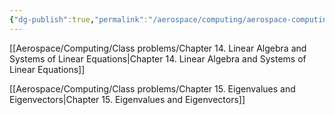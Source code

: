 ```yaml
---
{"dg-publish":true,"permalink":"/aerospace/computing/aerospace-computing/","noteIcon":"","created":"2025-09-27T21:22:14.089-04:00"}
---
```



[[Aerospace/Computing/Class problems/Chapter 14. Linear Algebra and Systems of Linear Equations\|Chapter 14. Linear Algebra and Systems of Linear Equations]]

[[Aerospace/Computing/Class problems/Chapter 15. Eigenvalues and Eigenvectors\|Chapter 15. Eigenvalues and Eigenvectors]]